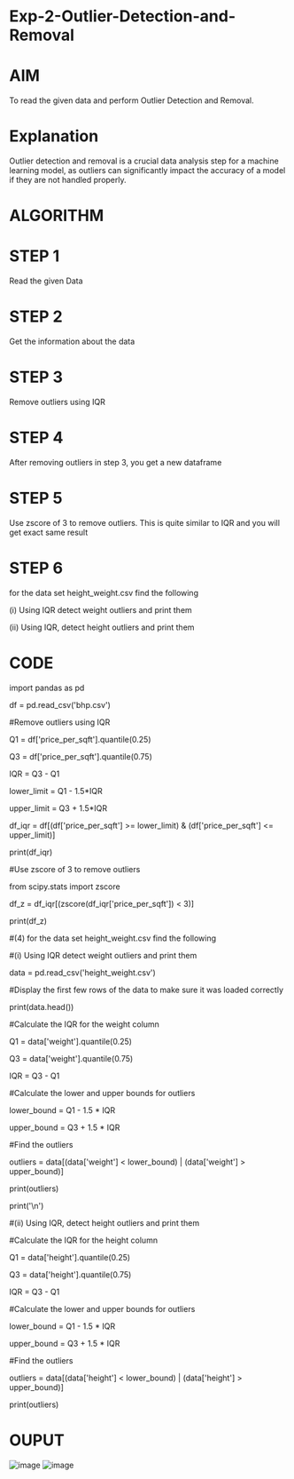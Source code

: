 # Exp-2-Outlier-Detection-and-Removal

# AIM

To read the given data and perform Outlier Detection and Removal.

# Explanation

Outlier detection and removal is a crucial data analysis step for a machine learning model, as outliers can significantly impact the accuracy of a model if they are not handled properly.

# ALGORITHM

# STEP 1

Read the given Data

# STEP 2

Get the information about the data

# STEP 3

Remove outliers using IQR

# STEP 4

After removing outliers in step 3, you get a new dataframe

# STEP 5

Use zscore of 3 to remove outliers. This is quite similar to IQR and you will get exact same result

# STEP 6

for the data set height_weight.csv find the following

(i) Using IQR detect weight outliers and print them

(ii) Using IQR, detect height outliers and print them

# CODE

import pandas as pd

df = pd.read_csv('bhp.csv')

#Remove outliers using IQR

Q1 = df['price_per_sqft'].quantile(0.25)

Q3 = df['price_per_sqft'].quantile(0.75)

IQR = Q3 - Q1

lower_limit = Q1 - 1.5*IQR

upper_limit = Q3 + 1.5*IQR

df_iqr = df[(df['price_per_sqft'] >= lower_limit) & (df['price_per_sqft'] <= upper_limit)]

print(df_iqr)

#Use zscore of 3 to remove outliers

from scipy.stats import zscore

df_z = df_iqr[(zscore(df_iqr['price_per_sqft']) < 3)]

print(df_z)

#(4) for the data set height_weight.csv find the following

#(i) Using IQR detect weight outliers and print them

data = pd.read_csv('height_weight.csv')

#Display the first few rows of the data to make sure it was loaded correctly

print(data.head())

#Calculate the IQR for the weight column

Q1 = data['weight'].quantile(0.25)

Q3 = data['weight'].quantile(0.75)

IQR = Q3 - Q1

#Calculate the lower and upper bounds for outliers

lower_bound = Q1 - 1.5 * IQR

upper_bound = Q3 + 1.5 * IQR

#Find the outliers

outliers = data[(data['weight'] < lower_bound) | (data['weight'] > upper_bound)]

print(outliers)

print('\n')

#(ii) Using IQR, detect height outliers and print them

#Calculate the IQR for the height column

Q1 = data['height'].quantile(0.25)

Q3 = data['height'].quantile(0.75)

IQR = Q3 - Q1

#Calculate the lower and upper bounds for outliers

lower_bound = Q1 - 1.5 * IQR

upper_bound = Q3 + 1.5 * IQR

#Find the outliers

outliers = data[(data['height'] < lower_bound) | (data['height'] > upper_bound)]

print(outliers)

# OUPUT

![image](https://user-images.githubusercontent.com/91734840/230837636-d317c569-1b6e-4f6b-90a5-7eadadcd3791.png)
![image](https://user-images.githubusercontent.com/91734840/230837672-c09f85e8-fac4-487e-986a-2f90c5950790.png)


